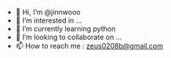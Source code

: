 - 👋 Hi, I’m @jinnwooo
- 👀 I’m interested in ...
- 🌱 I’m currently learning python
- 💞️ I’m looking to collaborate on ...
- 📫 How to reach me : zeus0208b@gmail.com

<!---
jinnwooo/jinnwooo is a ✨ special ✨ repository because its `README.md` (this file) appears on your GitHub profile.
You can click the Preview link to take a look at your changes.
--->
